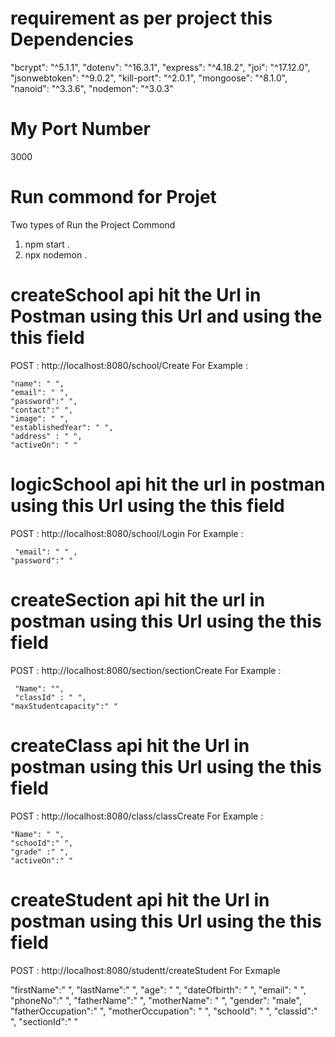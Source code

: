 # requirement as per project this Dependencies 
"bcrypt": "^5.1.1",
    "dotenv": "^16.3.1",
    "express": "^4.18.2",
    "joi": "^17.12.0",
    "jsonwebtoken": "^9.0.2",
    "kill-port": "^2.0.1",
    "mongoose": "^8.1.0",
    "nanoid": "^3.3.6",
    "nodemon": "^3.0.3"


# My Port Number 
3000


# Run commond for Projet 
Two types of Run the Project Commond
1. npm start .
2. npx nodemon .

# createSchool api hit the Url in Postman using this  Url and using the this field
POST : http://localhost:8080/school/Create
For Example : 

    "name": " ",
    "email": " ",
    "password":" ",
    "contact":" ",
    "image": " ",
    "establishedYear": " ",
    "address" : " ",
    "activeOn": " "


# logicSchool api hit the url in postman using this Url using the this field
POST : http://localhost:8080/school/Login
For Example : 

     "email": " " ,
    "password":" "


# createSection api hit  the url in postman using this Url using the this field
POST : http://localhost:8080/section/sectionCreate 
For Example : 

     "Name": "",
     "classId" : " ",
    "maxStudentcapacity":" "

# createClass api hit the Url in postman using this Url using the this field
POST : http://localhost:8080/class/classCreate
For Example : 

    "Name": " ",
    "schooId":" ",
    "grade" :" ",
    "activeOn":" "

# createStudent api hit the Url in postman using this Url using the this field
POST : http://localhost:8080/studentt/createStudent
For Exmaple

  "firstName":" ", 
    "lastName":" ",
    "age": " ",
    "dateOfbirth": " ",
    "email": " ",
    "phoneNo":" ",
    "fatherName":" ",
    "motherName": " ",
    "gender": "male",
    "fatherOccupation":" ",
    "motherOccupation": " ",
    "schooId": " ",
    "classId":" ",
    "sectionId":" " 
    
      



